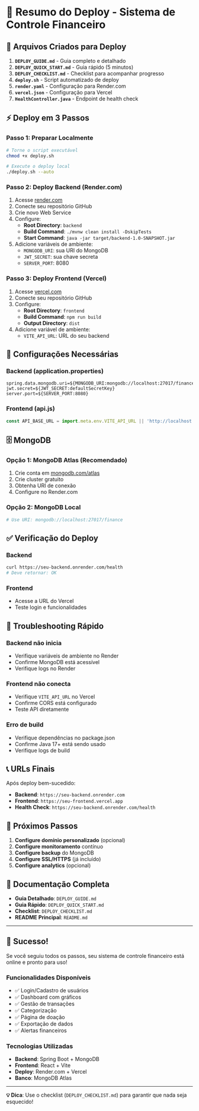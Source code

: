 # 🚀 Resumo do Deploy - Sistema de Controle Financeiro

## 📁 Arquivos Criados para Deploy

1. **`DEPLOY_GUIDE.md`** - Guia completo e detalhado
2. **`DEPLOY_QUICK_START.md`** - Guia rápido (5 minutos)
3. **`DEPLOY_CHECKLIST.md`** - Checklist para acompanhar progresso
4. **`deploy.sh`** - Script automatizado de deploy
5. **`render.yaml`** - Configuração para Render.com
6. **`vercel.json`** - Configuração para Vercel
7. **`HealthController.java`** - Endpoint de health check

## ⚡ Deploy em 3 Passos

### Passo 1: Preparar Localmente
```bash
# Torne o script executável
chmod +x deploy.sh

# Execute o deploy local
./deploy.sh --auto
```

### Passo 2: Deploy Backend (Render.com)
1. Acesse [render.com](https://render.com)
2. Conecte seu repositório GitHub
3. Crie novo Web Service
4. Configure:
   - **Root Directory**: `backend`
   - **Build Command**: `./mvnw clean install -DskipTests`
   - **Start Command**: `java -jar target/backend-1.0-SNAPSHOT.jar`
5. Adicione variáveis de ambiente:
   - `MONGODB_URI`: sua URI do MongoDB
   - `JWT_SECRET`: sua chave secreta
   - `SERVER_PORT`: 8080

### Passo 3: Deploy Frontend (Vercel)
1. Acesse [vercel.com](https://vercel.com)
2. Conecte seu repositório GitHub
3. Configure:
   - **Root Directory**: `frontend`
   - **Build Command**: `npm run build`
   - **Output Directory**: `dist`
4. Adicione variável de ambiente:
   - `VITE_API_URL`: URL do seu backend

## 🔧 Configurações Necessárias

### Backend (application.properties)
```properties
spring.data.mongodb.uri=${MONGODB_URI:mongodb://localhost:27017/finance}
jwt.secret=${JWT_SECRET:defaultSecretKey}
server.port=${SERVER_PORT:8080}
```

### Frontend (api.js)
```javascript
const API_BASE_URL = import.meta.env.VITE_API_URL || 'http://localhost:8080/api';
```

## 🗄️ MongoDB

### Opção 1: MongoDB Atlas (Recomendado)
1. Crie conta em [mongodb.com/atlas](https://mongodb.com/atlas)
2. Crie cluster gratuito
3. Obtenha URI de conexão
4. Configure no Render.com

### Opção 2: MongoDB Local
```bash
# Use URI: mongodb://localhost:27017/finance
```

## ✅ Verificação do Deploy

### Backend
```bash
curl https://seu-backend.onrender.com/health
# Deve retornar: OK
```

### Frontend
- Acesse a URL do Vercel
- Teste login e funcionalidades

## 🚨 Troubleshooting Rápido

### Backend não inicia
- Verifique variáveis de ambiente no Render
- Confirme MongoDB está acessível
- Verifique logs no Render

### Frontend não conecta
- Verifique `VITE_API_URL` no Vercel
- Confirme CORS está configurado
- Teste API diretamente

### Erro de build
- Verifique dependências no package.json
- Confirme Java 17+ está sendo usado
- Verifique logs de build

## 📞 URLs Finais

Após deploy bem-sucedido:
- **Backend**: `https://seu-backend.onrender.com`
- **Frontend**: `https://seu-frontend.vercel.app`
- **Health Check**: `https://seu-backend.onrender.com/health`

## 🎯 Próximos Passos

1. **Configure domínio personalizado** (opcional)
2. **Configure monitoramento** contínuo
3. **Configure backup** do MongoDB
4. **Configure SSL/HTTPS** (já incluído)
5. **Configure analytics** (opcional)

## 📖 Documentação Completa

- **Guia Detalhado**: `DEPLOY_GUIDE.md`
- **Guia Rápido**: `DEPLOY_QUICK_START.md`
- **Checklist**: `DEPLOY_CHECKLIST.md`
- **README Principal**: `README.md`

---

## 🎉 Sucesso!

Se você seguiu todos os passos, seu sistema de controle financeiro está online e pronto para uso!

### Funcionalidades Disponíveis
- ✅ Login/Cadastro de usuários
- ✅ Dashboard com gráficos
- ✅ Gestão de transações
- ✅ Categorização
- ✅ Página de doação
- ✅ Exportação de dados
- ✅ Alertas financeiros

### Tecnologias Utilizadas
- **Backend**: Spring Boot + MongoDB
- **Frontend**: React + Vite
- **Deploy**: Render.com + Vercel
- **Banco**: MongoDB Atlas

---

**💡 Dica**: Use o checklist (`DEPLOY_CHECKLIST.md`) para garantir que nada seja esquecido! 